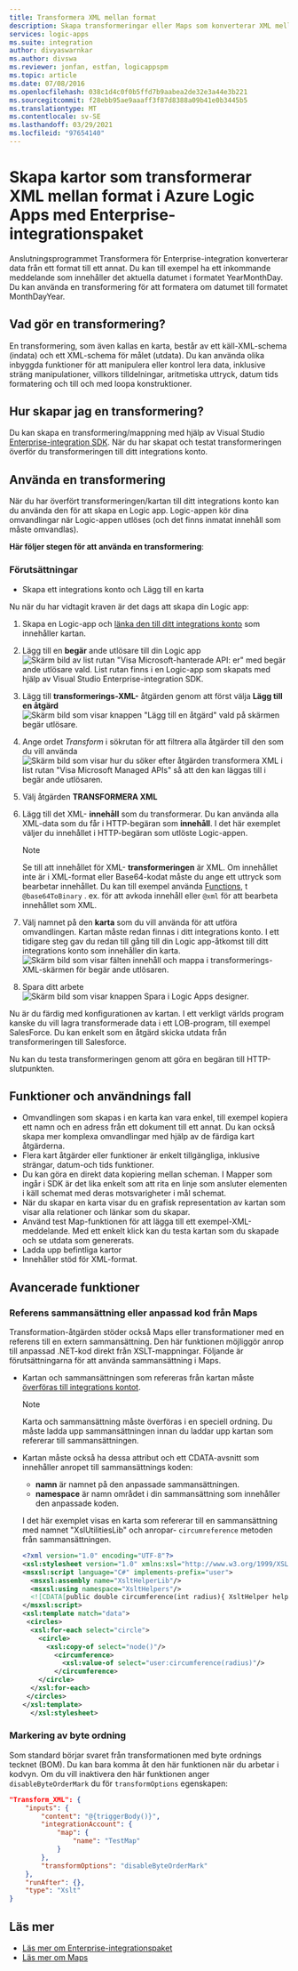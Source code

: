 ```yaml
---
title: Transformera XML mellan format
description: Skapa transformeringar eller Maps som konverterar XML mellan format i Azure Logic Apps med Enterprise-integrationspaket
services: logic-apps
ms.suite: integration
author: divyaswarnkar
ms.author: divswa
ms.reviewer: jonfan, estfan, logicappspm
ms.topic: article
ms.date: 07/08/2016
ms.openlocfilehash: 038c1d4c0f0b5ffd7b9aabea2de32e3a44e3b221
ms.sourcegitcommit: f28ebb95ae9aaaff3f87d8388a09b41e0b3445b5
ms.translationtype: MT
ms.contentlocale: sv-SE
ms.lasthandoff: 03/29/2021
ms.locfileid: "97654140"
---
```

# <a name="create-maps-that-transform-xml-between-formats-in-azure-logic-apps-with-enterprise-integration-pack"></a>Skapa kartor som transformerar XML mellan format i Azure Logic Apps med Enterprise-integrationspaket

Anslutningsprogrammet Transformera för Enterprise-integration konverterar data från ett format till ett annat. Du kan till exempel ha ett inkommande meddelande som innehåller det aktuella datumet i formatet YearMonthDay. Du kan använda en transformering för att formatera om datumet till formatet MonthDayYear.

## <a name="what-does-a-transform-do"></a>Vad gör en transformering?
En transformering, som även kallas en karta, består av ett käll-XML-schema (indata) och ett XML-schema för målet (utdata). Du kan använda olika inbyggda funktioner för att manipulera eller kontrol lera data, inklusive sträng manipulationer, villkors tilldelningar, aritmetiska uttryck, datum tids formatering och till och med loopa konstruktioner.

## <a name="how-to-create-a-transform"></a>Hur skapar jag en transformering?
Du kan skapa en transformering/mappning med hjälp av Visual Studio [Enterprise-integration SDK](https://aka.ms/vsmapsandschemas). När du har skapat och testat transformeringen överför du transformeringen till ditt integrations konto. 

## <a name="how-to-use-a-transform"></a>Använda en transformering
När du har överfört transformeringen/kartan till ditt integrations konto kan du använda den för att skapa en Logic app. Logic-appen kör dina omvandlingar när Logic-appen utlöses (och det finns inmatat innehåll som måste omvandlas).

**Här följer stegen för att använda en transformering**:

### <a name="prerequisites"></a>Förutsättningar

* Skapa ett integrations konto och Lägg till en karta  

Nu när du har vidtagit kraven är det dags att skapa din Logic app:  

1. Skapa en Logic-app och [länka den till ditt integrations konto](./logic-apps-enterprise-integration-create-integration-account.md "Lär dig att länka ett integrations konto till en Logic app") som innehåller kartan.
2. Lägg till en **begär** ande utlösare till din Logic app  
   ![Skärm bild av list rutan "Visa Microsoft-hanterade API: er" med begär ande utlösare vald. List rutan finns i en Logic-app som skapats med hjälp av Visual Studio Enterprise-integration SDK.](./media/logic-apps-enterprise-integration-transforms/transform-1.png)    
3. Lägg till **transformerings-XML-** åtgärden genom att först välja **Lägg till en åtgärd**   
   ![Skärm bild som visar knappen "Lägg till en åtgärd" vald på skärmen begär utlösare.](./media/logic-apps-enterprise-integration-transforms/transform-2.png)   
4. Ange ordet *Transform* i sökrutan för att filtrera alla åtgärder till den som du vill använda  
   ![Skärm bild som visar hur du söker efter åtgärden transformera XML i list rutan "Visa Microsoft Managed APIs" så att den kan läggas till i begär ande utlösaren.](./media/logic-apps-enterprise-integration-transforms/transform-3.png)  
5. Välj åtgärden **TRANSFORMERA XML**   
6. Lägg till det XML- **innehåll** som du transformerar. Du kan använda alla XML-data som du får i HTTP-begäran som **innehåll**. I det här exemplet väljer du innehållet i HTTP-begäran som utlöste Logic-appen.

   > [!NOTE]
   > Se till att innehållet för XML- **transformeringen** är XML. Om innehållet inte är i XML-format eller Base64-kodat måste du ange ett uttryck som bearbetar innehållet. Du kan till exempel använda [Functions](logic-apps-workflow-definition-language.md#functions), t ```@base64ToBinary``` . ex. för att avkoda innehåll eller ```@xml``` för att bearbeta innehållet som XML.
 

7. Välj namnet på den **karta** som du vill använda för att utföra omvandlingen. Kartan måste redan finnas i ditt integrations konto. I ett tidigare steg gav du redan till gång till din Logic app-åtkomst till ditt integrations konto som innehåller din karta.      
   ![Skärm bild som visar fälten innehåll och mappa i transformerings-XML-skärmen för begär ande utlösaren.](./media/logic-apps-enterprise-integration-transforms/transform-4.png) 
8. Spara ditt arbete  
    ![Skärm bild som visar knappen Spara i Logic Apps designer.](./media/logic-apps-enterprise-integration-transforms/transform-5.png) 

Nu är du färdig med konfigurationen av kartan. I ett verkligt världs program kanske du vill lagra transformerade data i ett LOB-program, till exempel SalesForce. Du kan enkelt som en åtgärd skicka utdata från transformeringen till Salesforce. 

Nu kan du testa transformeringen genom att göra en begäran till HTTP-slutpunkten.  


## <a name="features-and-use-cases"></a>Funktioner och användnings fall
* Omvandlingen som skapas i en karta kan vara enkel, till exempel kopiera ett namn och en adress från ett dokument till ett annat. Du kan också skapa mer komplexa omvandlingar med hjälp av de färdiga kart åtgärderna.  
* Flera kart åtgärder eller funktioner är enkelt tillgängliga, inklusive strängar, datum-och tids funktioner.  
* Du kan göra en direkt data kopiering mellan scheman. I Mapper som ingår i SDK är det lika enkelt som att rita en linje som ansluter elementen i käll schemat med deras motsvarigheter i mål schemat.  
* När du skapar en karta visar du en grafisk representation av kartan som visar alla relationer och länkar som du skapar.
* Använd test Map-funktionen för att lägga till ett exempel-XML-meddelande. Med ett enkelt klick kan du testa kartan som du skapade och se utdata som genererats.  
* Ladda upp befintliga kartor  
* Innehåller stöd för XML-format.

## <a name="advanced-features"></a>Avancerade funktioner

### <a name="reference-assembly-or-custom-code-from-maps"></a>Referens sammansättning eller anpassad kod från Maps 
Transformation-åtgärden stöder också Maps eller transformationer med en referens till en extern sammansättning. Den här funktionen möjliggör anrop till anpassad .NET-kod direkt från XSLT-mappningar. Följande är förutsättningarna för att använda sammansättning i Maps.

* Kartan och sammansättningen som refereras från kartan måste [överföras till integrations kontot](./logic-apps-enterprise-integration-maps.md). 

  > [!NOTE]
  > Karta och sammansättning måste överföras i en speciell ordning. Du måste ladda upp sammansättningen innan du laddar upp kartan som refererar till sammansättningen.

* Kartan måste också ha dessa attribut och ett CDATA-avsnitt som innehåller anropet till sammansättnings koden:

    * **namn** är namnet på den anpassade sammansättningen.
    * **namespace** är namn området i din sammansättning som innehåller den anpassade koden.

  I det här exemplet visas en karta som refererar till en sammansättning med namnet "XslUtilitiesLib" och anropar- `circumreference` metoden från sammansättningen.

  ```xml
  <?xml version="1.0" encoding="UTF-8"?>
  <xsl:stylesheet version="1.0" xmlns:xsl="http://www.w3.org/1999/XSL/Transform" xmlns:msxsl="urn:schemas-microsoft-com:xslt" xmlns:user="urn:my-scripts">
  <msxsl:script language="C#" implements-prefix="user">
    <msxsl:assembly name="XsltHelperLib"/>
    <msxsl:using namespace="XsltHelpers"/>
    <![CDATA[public double circumference(int radius){ XsltHelper helper = new XsltHelper(); return helper.circumference(radius); }]]>
  </msxsl:script>
  <xsl:template match="data">
   <circles>
    <xsl:for-each select="circle">
      <circle>
        <xsl:copy-of select="node()"/>
          <circumference>
            <xsl:value-of select="user:circumference(radius)"/>
          </circumference>
      </circle>
    </xsl:for-each>
   </circles>
  </xsl:template>
    </xsl:stylesheet>
  ```


### <a name="byte-order-mark"></a>Markering av byte ordning
Som standard börjar svaret från transformationen med byte ordnings tecknet (BOM). Du kan bara komma åt den här funktionen när du arbetar i kodvyn. Om du vill inaktivera den här funktionen anger `disableByteOrderMark` du för `transformOptions` egenskapen:

```json
"Transform_XML": {
    "inputs": {
        "content": "@{triggerBody()}",
        "integrationAccount": {
            "map": {
                "name": "TestMap"
            }
        },
        "transformOptions": "disableByteOrderMark"
    },
    "runAfter": {},
    "type": "Xslt"
}
```





## <a name="learn-more"></a>Läs mer
* [Läs mer om Enterprise-integrationspaket](../logic-apps/logic-apps-enterprise-integration-overview.md "Läs mer om Enterprise-integrationspaket")  
* [Läs mer om Maps](../logic-apps/logic-apps-enterprise-integration-maps.md "Lär dig mer om Enterprise integration Maps")  